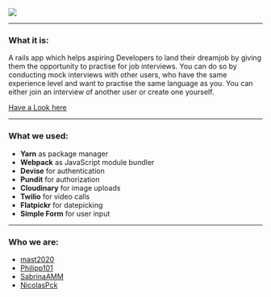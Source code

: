 
![](https://res.cloudinary.com/yowyowyow/image/upload/v1606397667/CC_icon_colour_text_colour_etnqji.png)




---------
### What it is:


A rails app which helps aspiring Developers to land their dreamjob by giving them the opportunity to practise for job interviews. You can do so by conducting mock interviews with other users, who have the same experience level and want to practise the same language as you.  You can either join an interview of another user or create one yourself.

[Have a Look here](http://www.coding-companion.com/)

---------
### What we used: 


- __Yarn__ as package manager
- __Webpack__ as JavaScript module bundler
- __Devise__ for authentication
- __Pundit__  for authorization
- __Cloudinary__ for image uploads
- __Twilio__  for video calls
- __Flatpickr__ for datepicking
- __Simple Form__ for user input

-----
### Who we are:

- [mast2020](https://github.com/mast2020)
- [Philipp101](https://github.com/Philipp101)
- [SabrinaAMM](https://github.com/SabrinaAMM)
- [NicolasPck](https://github.com/NicolasPck)






